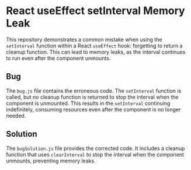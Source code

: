 # React useEffect setInterval Memory Leak

This repository demonstrates a common mistake when using the `setInterval` function within a React `useEffect` hook: forgetting to return a cleanup function. This can lead to memory leaks, as the interval continues to run even after the component unmounts.

## Bug

The `bug.js` file contains the erroneous code. The `setInterval` function is called, but no cleanup function is returned to stop the interval when the component is unmounted.  This results in the `setInterval` continuing indefinitely, consuming resources even after the component is no longer needed. 

## Solution

The `bugSolution.js` file provides the corrected code. It includes a cleanup function that uses `clearInterval` to stop the interval when the component unmounts, preventing memory leaks.